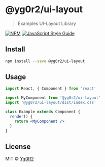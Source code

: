 # @yg0r2/ui-layout

> Examples UI-Layout Library

[![NPM](https://img.shields.io/npm/v/@yg0r2/ui-layout.svg)](https://www.npmjs.com/package/@yg0r2/ui-layout) [![JavaScript Style Guide](https://img.shields.io/badge/code_style-standard-brightgreen.svg)](https://standardjs.com)

## Install

```bash
npm install --save @yg0r2/ui-layout
```

## Usage

```jsx
import React, { Component } from 'react'

import MyComponent from '@yg0r2/ui-layout'
import '@yg0r2/ui-layout/dist/index.css'

class Example extends Component {
  render() {
    return <MyComponent />
  }
}
```

## License

MIT © [Yg0R2](https://github.com/Yg0R2)
